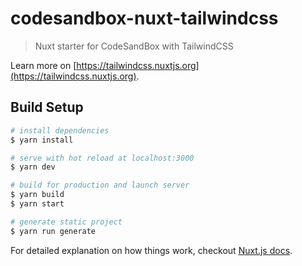# codesandbox-nuxt-tailwindcss

> Nuxt starter for CodeSandBox with TailwindCSS

Learn more on [https://tailwindcss.nuxtjs.org](https://tailwindcss.nuxtjs.org).

## Build Setup

```bash
# install dependencies
$ yarn install

# serve with hot reload at localhost:3000
$ yarn dev

# build for production and launch server
$ yarn build
$ yarn start

# generate static project
$ yarn run generate
```

For detailed explanation on how things work, checkout [Nuxt.js docs](https://nuxtjs.org).
